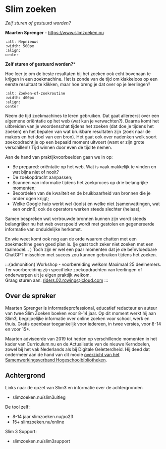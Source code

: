 # Slim zoeken

*Zelf sturen of gestuurd worden?*

**Maarten Sprenger** - https://www.slimzoeken.nu

```{image} ../assets/nepnieuws.jpg 
:alt: Nepnieuws 
:width: 500px 
:align:
center 
```

**Zelf sturen of gestuurd worden?***

Hoe leer je om de beste resultaten bij het zoeken ook echt bovenaan te krijgen
in een zoekmachine. Het is zonde van de tijd om klakkeloos op een eerste
resultaat te klikken, maar hoe breng je dat over op je leerlingen?

```{image} ../assets/zoekenofzoekroutine.png 
:alt: Zoeken-of-zoekroutine 
:width: 400px 
:align:
center 
```

Neem de tijd zoekmachines te leren gebruiken. Dat gaat allereerst over een
algemene oriëntatie op het web (wat kun je verwachten?). Daarna komt het
uitbreiden van je woordenschat tijdens het zoeken (dat doe je tijdens het
zoeken) en het bepalen van wat bruikbare resultaten zijn (zoek naar de makers
en het doel van een bron). Het gaat ook over nadenken welk soort zoekopdracht
je op een bepaald moment uitvoert (want er zijn grote verschillen!) Tijd
winnen door even de tijd te nemen.

Aan de hand van praktijkvoorbeelden gaan we in op:

* Be prepared: oriëntatie op het web. Wat is vaak makkelijk te vinden en wat bijna niet of nooit? 
* De zoekopdracht aanpassen; 
* Scannen van informatie tijdens het zoekproces op drie belangrijke momenten; 
* Beoordelen van de kwaliteit en de bruikbaarheid van bronnen die je onder ogen krijgt; 
* Welke Google hulp werkt wel (tools) en welke niet (samenvattingen, wat een onzin!); ook de operators
werken steeds slechter (helaas); 

Samen bespreken wat vertrouwde bronnen kunnen
zijn wordt steeds belangrijker nu het web overspoeld wordt met gestolen en
gegenereerde informatie van onduidelijke herkomst.

En wie weet komt ook nog aan de orde waarom chatten met een zoekmachine geen
goed plan is. (je gaat toch zeker niet zoeken met een taalmodel… ) Toch zijn
er wel een paar momenten dat je de beïnvloedbare ChatGPT misschien met succes
zou kunnen gebruiken tijdens het zoeken.

:::{admonition} Workshop - voorbereiding welkom
Maximaal 25 deelnemers. Ter voorbereiding zijn specifieke zoekopdrachten van
leerlingen of onderwerpen uit je eigen praktijk welkom.  
Graag sturen aan: riders.02.rowing@icloud.com
:::


## Over de spreker

Maarten Sprenger is informatieprofessional, educatief redacteur en auteur van
twee Slim Zoeken boeken voor 8-14 jaar. Op dit moment werkt hij aan Slim3,
begrijpelijke informatie over online zoeken voor school, werk en thuis. Gratis
openbaar toegankelijk voor iedereen, in twee versies, voor 8-14 en voor 15+.

Maarten adviseerde van 2019 tot heden op verschillende momenten in het kader
van Curriculum.nu en de Actualisatie van de nieuwe Kerndoelen, zowel bij het
vak Nederlands als bij Digitale Geletterdheid. Hij deed dat ondermeer aan de
hand van dit mooie [overzicht van het Samenwerkingsverband
Hogeschoolbibliotheken](https://www.shb-online.nl/onderwijs/information-literacy/vakinhoud/#ac_2666_collapse4).

## Achtergrond 

Links naar de opzet van Slim3 en informatie over de achtergronden

* slimzoeken.nu/slim3uitleg 

De tool zelf:

* 8-14 jaar slimzoeken.nu/po23 
* 15+ slimzoeken.nu/online 

Slim 3 Support:

* slimzoeken.nu/slim3support

